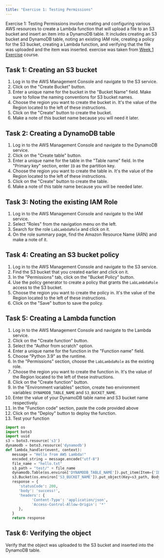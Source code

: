 ```yaml
---
title: "Exercise 1: Testing Permissions"
---
```

Exercise 1: Testing Permissions involve creating and configuring various AWS resources to create a Lambda function that will upload a file to an S3 bucket and insert an item into a DynamoDB table. It includes creating an S3 bucket and DynamoDB table, noting an existing IAM role, creating a policy for the S3 bucket, creating a Lambda function, and verifying that the file was uploaded and the item was inserted. exercise was taken from [Week 1 Exercise](https://www.coursera.org/learn/aws-certified-solutions-architect-associate/supplement/Yvk1o/lab-exercise-testing-permissions) course.

## Task 1: Creating an S3 bucket

1. Log in to the AWS Management Console and navigate to the S3 service.
2. Click on the "Create Bucket" button.
3. Enter a unique name for the bucket in the "Bucket Name" field. Make sure to follow the naming conventions for S3 bucket names.
4. Choose the region you want to create the bucket in. It's the value of the Region located to the left of these instructions.
5. Click on the "Create" button to create the bucket.
6. Make a note of this bucket name because you will need it later.

## Task 2: Creating a DynamoDB table

1. Log in to the AWS Management Console and navigate to the DynamoDB service.
2. Click on the "Create table" button.
3. Enter a unique name for the table in the "Table name" field.
In the "Primary key" section, enter `ID` as the partition key.
4. Choose the region you want to create the table in. It's the value of the Region located to the left of these instructions.
5. Click on the "Create" button to create the table.
6. Make a note of this table name because you will be needed later.
## Task 3: Noting the existing IAM Role

1. Log in to the AWS Management Console and navigate to the IAM service.
2. Select "Roles" from the navigation menu on the left.
3. Search for the role `LabLambdaRole` and click on it.
4. On the role summary page, find the Amazon Resource Name (ARN) and make a note of it.
## Task 4: Creating an S3 bucket policy

1. Log in to the AWS Management Console and navigate to the S3 service.
2. Find the S3 bucket that you created earlier and click on it.
3. In the "Permissions" tab, click on the "Bucket Policy" button.
4. Use the policy generator to create a policy that grants the `LabLambdaRole` access to the S3 bucket.
5. Choose the region you want to create the policy in. It's the value of the Region located to the left of these instructions.
6. Click on the "Save" button to save the policy.
## Task 5: Creating a Lambda function

1. Log in to the AWS Management Console and navigate to the Lambda service.
2. Click on the "Create function" button.
3. Select the "Author from scratch" option.
4. Enter a unique name for the function in the "Function name" field.
5. Choose "Python 3.9" as the runtime.
6. In the "Permissions" section, choose the `LabLambdaRole` as the existing role.
7. Choose the region you want to create the function in. It's the value of the Region located to the left of these instructions.
8. Click on the "Create function" button.
9. In the "Environment variables" section, create two environment variables: `DYNAMODB_TABLE_NAME` and `S3_BUCKET_NAME`.
10. Enter the value of your DynamoDB table name and S3 bucket name respectively.
11. In the "Function code" section, paste the code provided above
12. Click on the "Deploy" button to deploy the function.
13. Test your function

```python
import os
import boto3
import uuid
s3 = boto3.resource('s3')
dynamodb = boto3.resource('dynamodb')
def lambda_handler(event, context):
   message = "Hello from AWS Lambda!"
   encoded_string = message.encode("utf-8")
   file_name = "hello.txt"
   s3_path = "test/" + file_name
   dynamodb.Table(os.environ['DYNAMODB_TABLE_NAME']).put_item(Item={'ID': '12345','content':message})
   s3.Bucket(os.environ['S3_BUCKET_NAME']).put_object(Key=s3_path, Body=encoded_string)
   response = {
      'statusCode': 200,
      'body': 'success!',
      'headers': {
            'Content-Type': 'application/json',
            'Access-Control-Allow-Origin': '*'
      },
   }
   return response
```

## Task 6: Verifying the object

Verify that the object was uploaded to the S3 bucket and inserted into the DynamoDB table.